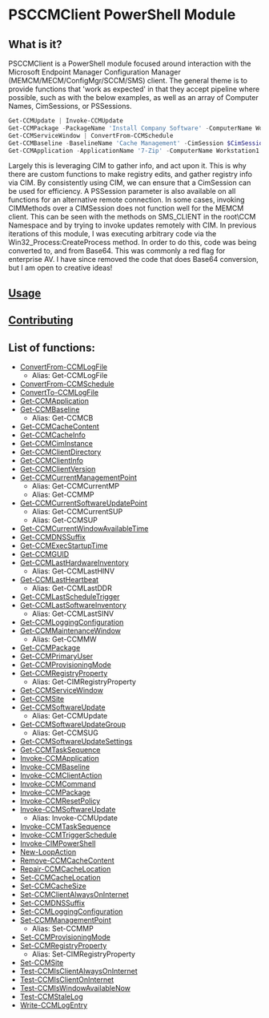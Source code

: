 # PSCCMClient PowerShell Module

## What is it?
PSCCMClient is a PowerShell module focused around interaction with the Microsoft Endpoint Manager Configuration Manager (MEMCM/MECM/ConfigMgr/SCCM/SMS) client. The general theme is to provide functions that 'work as expected' in that they accept pipeline where possible, such as with the below examples, as well as an array of Computer Names, CimSessions, or PSSessions.

```Powershell
Get-CCMUpdate | Invoke-CCMUpdate
Get-CCMPackage -PackageName 'Install Company Software' -ComputerName Workstation1 | Invoke-CCMPackage
Get-CCMServiceWindow | ConvertFrom-CCMSchedule
Get-CCMBaseline -BaselineName 'Cache Management' -CimSession $CimSession1 | Invoke-CCMBaseline
Get-CCMApplication -ApplicationName '7-Zip' -ComputerName Workstation1 | Invoke-CCMApplication -Method Uninstall
```

Largely this is leveraging CIM to gather info, and act upon it. This is why there are custom functions to make registry edits, and gather registry info via CIM. By consistently using CIM, we can ensure that a CimSession can be used for efficiency.  A PSSession parameter is also available on all functions for an alternative remote connection. In some cases, invoking CIMMethods over a CIMSession does not function well for the MEMCM client. This can be seen with the methods on SMS_CLIENT in the root\CCM Namespace and by trying to invoke updates remotely with CIM. In previous iterations of this module, I was executing arbitrary code via the Win32_Process:CreateProcess method. In order to do this, code was being converted to, and from Base64. This was commonly a red flag for enterprise AV. I have since removed the code that does Base64 conversion, but I am open to creative ideas!

## [Usage](docs)

## [Contributing](CONTRIBUTING.md)

## List of functions:

* [ConvertFrom-CCMLogFile](docs/ConvertFrom-CCMLogFile.md)
    * Alias: Get-CCMLogFile
* [ConvertFrom-CCMSchedule](docs/ConvertFrom-CCMSchedule.md)
* [ConvertTo-CCMLogFile](docs/ConvertTo-CCMLogFile.md)
* [Get-CCMApplication](docs/Get-CCMApplication.md)
* [Get-CCMBaseline](docs/Get-CCMBaseline.md)
    * Alias: Get-CCMCB
* [Get-CCMCacheContent](docs/Get-CCMCacheContent.md)
* [Get-CCMCacheInfo](docs/Get-CCMCacheInfo.md)
* [Get-CCMCimInstance](docs/Get-CCMCimInstance.md)
* [Get-CCMClientDirectory](docs/Get-CCMClientDirectory.md)
* [Get-CCMClientInfo](docs/Get-CCMClientInfo.md)
* [Get-CCMClientVersion](docs/Get-CCMClientVersion.md)
* [Get-CCMCurrentManagementPoint](docs/Get-CCMCurrentManagementPoint.md)
    * Alias: Get-CCMCurrentMP
    * Alias: Get-CCMMP
* [Get-CCMCurrentSoftwareUpdatePoint](docs/Get-CCMCurrentSoftwareUpdatePoint.md)
    * Alias: Get-CCMCurrentSUP
    * Alias: Get-CCMSUP
* [Get-CCMCurrentWindowAvailableTime](docs/Get-CCMCurrentWindowAvailableTime.md)
* [Get-CCMDNSSuffix](docs/Get-CCMDNSSuffix.md)
* [Get-CCMExecStartupTime](docs/Get-CCMExecStartupTime.md)
* [Get-CCMGUID](docs/Get-CCMGUID.md)
* [Get-CCMLastHardwareInventory](docs/Get-CCMLastHardwareInventory.md)
    * Alias: Get-CCMLastHINV
* [Get-CCMLastHeartbeat](docs/Get-CCMLastHeartbeat.md)
    * Alias: Get-CCMLastDDR
* [Get-CCMLastScheduleTrigger](docs/Get-CCMLastScheduleTrigger.md)
* [Get-CCMLastSoftwareInventory](docs/Get-CCMLastSoftwareInventory.md)
    * Alias: Get-CCMLastSINV
* [Get-CCMLoggingConfiguration](docs/Get-CCMLoggingConfiguration.md)
* [Get-CCMMaintenanceWindow](docs/Get-CCMMaintenanceWindow.md)
    * Alias: Get-CCMMW
* [Get-CCMPackage](docs/Get-CCMPackage.md)
* [Get-CCMPrimaryUser](docs/Get-CCMPrimaryUser.md)
* [Get-CCMProvisioningMode](docs/Get-CCMProvisioningMode.md)
* [Get-CCMRegistryProperty](docs/Get-CCMRegistryProperty.md)
    * Alias: Get-CIMRegistryProperty
* [Get-CCMServiceWindow](docs/Get-CCMServiceWindow.md)
* [Get-CCMSite](docs/Get-CCMSite.md)
* [Get-CCMSoftwareUpdate](docs/Get-CCMSoftwareUpdate.md)
    * Alias: Get-CCMUpdate
* [Get-CCMSoftwareUpdateGroup](docs/Get-CCMSoftwareUpdateGroup.md)
    * Alias: Get-CCMSUG
* [Get-CCMSoftwareUpdateSettings](docs/Get-CCMSoftwareUpdateSettings.md)
* [Get-CCMTaskSequence](docs/Get-CCMTaskSequence.md)
* [Invoke-CCMApplication](docs/Invoke-CCMApplication.md)
* [Invoke-CCMBaseline](docs/Invoke-CCMBaseline.md)
* [Invoke-CCMClientAction](docs/Invoke-CCMClientAction.md)
* [Invoke-CCMCommand](docs/Invoke-CCMCommand.md)
* [Invoke-CCMPackage](docs/Invoke-CCMPackage.md)
* [Invoke-CCMResetPolicy](docs/Invoke-CCMResetPolicy.md)
* [Invoke-CCMSoftwareUpdate](docs/Invoke-CCMSoftwareUpdate.md)
    * Alias: Invoke-CCMUpdate
* [Invoke-CCMTaskSequence](docs/Invoke-CCMTaskSequence.md)
* [Invoke-CCMTriggerSchedule](docs/Invoke-CCMTriggerSchedule.md)
* [Invoke-CIMPowerShell](docs/Invoke-CIMPowerShell.md)
* [New-LoopAction](docs/New-LoopAction.md)
* [Remove-CCMCacheContent](docs/Remove-CCMCacheContent.md)
* [Repair-CCMCacheLocation](docs/Repair-CCMCacheLocation.md)
* [Set-CCMCacheLocation](docs/Set-CCMCacheLocation.md)
* [Set-CCMCacheSize](docs/Set-CCMCacheSize.md)
* [Set-CCMClientAlwaysOnInternet](docs/Set-CCMClientAlwaysOnInternet.md)
* [Set-CCMDNSSuffix](docs/Set-CCMDNSSuffix.md)
* [Set-CCMLoggingConfiguration](docs/Set-CCMLoggingConfiguration.md)
* [Set-CCMManagementPoint](docs/Set-CCMManagementPoint.md)
    * Alias: Set-CCMMP
* [Set-CCMProvisioningMode](docs/Set-CCMProvisioningMode.md)
* [Set-CCMRegistryProperty](docs/Set-CCMRegistryProperty.md)
    * Alias: Set-CIMRegistryProperty
* [Set-CCMSite](docs/Set-CCMSite.md)
* [Test-CCMIsClientAlwaysOnInternet](docs/Test-CCMIsClientAlwaysOnInternet.md)
* [Test-CCMIsClientOnInternet](docs/Test-CCMIsClientOnInternet.md)
* [Test-CCMIsWindowAvailableNow](docs/Test-CCMIsWindowAvailableNow.md)
* [Test-CCMStaleLog](docs/Test-CCMStaleLog.md)
* [Write-CCMLogEntry](docs/Write-CCMLogEntry.md)
